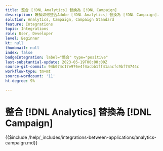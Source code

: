 ```yaml
---
title: 整合 [!DNL Analytics] 替換為 [!DNL Campaign]
description: 瞭解如何整合Adobe [!DNL Analytics] 替換為 [!DNL Campaign].
solution: Analytics, Campaign, Campaign Standard
feature: Integrations
topic: Integrations
role: User, Developer
level: Beginner
kt: null
thumbnail: null
index: false
badgeIntegration: label="整合" type="positive"
last-substantial-update: 2023-05-19T00:00:00Z
source-git-commit: 94b074c17e976e4f4acbb1ff41aacfc9bf74744c
workflow-type: tm+mt
source-wordcount: '11'
ht-degree: 9%

---
```



# 整合 [!DNL Analytics] 替換為 [!DNL Campaign]

{{$include /help/_includes/integrations-between-applications/analytics-campaign.md}}

